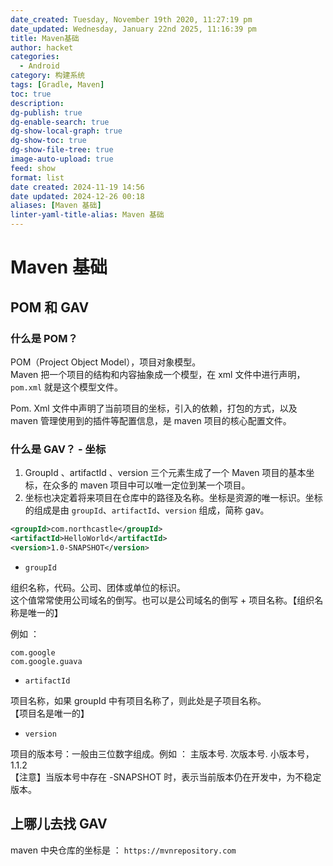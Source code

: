 ```yaml
---
date_created: Tuesday, November 19th 2020, 11:27:19 pm
date_updated: Wednesday, January 22nd 2025, 11:16:39 pm
title: Maven基础
author: hacket
categories:
  - Android
category: 构建系统
tags: [Gradle, Maven]
toc: true
description: 
dg-publish: true
dg-enable-search: true
dg-show-local-graph: true
dg-show-toc: true
dg-show-file-tree: true
image-auto-upload: true
feed: show
format: list
date created: 2024-11-19 14:56
date updated: 2024-12-26 00:18
aliases: [Maven 基础]
linter-yaml-title-alias: Maven 基础
---
```


# Maven 基础

## POM 和 GAV

### 什么是 POM？

POM（Project Object Model），项目对象模型。<br>Maven 把一个项目的结构和内容抽象成一个模型，在 xml 文件中进行声明，`pom.xml` 就是这个模型文件。

Pom. Xml 文件中声明了当前项目的坐标，引入的依赖，打包的方式，以及 maven 管理使用到的插件等配置信息，是 maven 项目的核心配置文件。

### 什么是 GAV？ - 坐标

1. GroupId 、artifactId 、version 三个元素生成了一个 Maven 项目的基本坐标，在众多的 maven 项目中可以唯一定位到某一个项目。
2. 坐标也决定着将来项目在仓库中的路径及名称。坐标是资源的唯一标识。坐标的组成是由 `groupId`、`artifactId`、`version` 组成，简称 gav。

```xml
<groupId>com.northcastle</groupId>
<artifactId>HelloWorld</artifactId>
<version>1.0-SNAPSHOT</version>
```

- `groupId`

组织名称，代码。公司、团体或单位的标识。<br>这个值常常使用公司域名的倒写。也可以是公司域名的倒写 + 项目名称。【组织名称是唯一的】

例如 ：

```
com.google
com.google.guava
```

- `artifactId`

项目名称，如果 groupId 中有项目名称了，则此处是子项目名称。<br>【项目名是唯一的】

- `version`

项目的版本号：一般由三位数字组成。例如 ： 主版本号. 次版本号. 小版本号，1.1.2<br>【注意】当版本号中存在 -SNAPSHOT 时，表示当前版本仍在开发中，为不稳定版本。

## 上哪儿去找 GAV

maven 中央仓库的坐标是 ： `https://mvnrepository.com`
